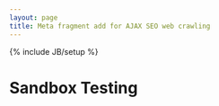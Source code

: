 ```yaml
---
layout: page
title: Meta fragment add for AJAX SEO web crawling
---
```

{% include JB/setup %}

<script>
$( "#ajaxcontent" ).load( "http://ncdesigns-studio.com/pages.html" );
</script>
<main class="flex-container">
<h1 class="flex-item">
	Sandbox Testing
</h1>
<div class="flex-item" id="ajaxcontent">
</div>
</main>